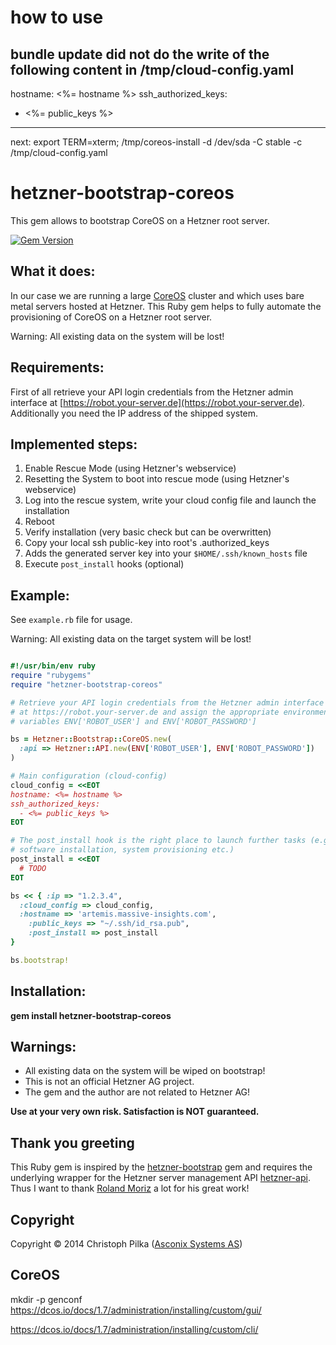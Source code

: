 # how to use


bundle update
did not do the write of the following content in /tmp/cloud-config.yaml
---
hostname: <%= hostname %>
ssh_authorized_keys:
  - <%= public_keys %>
---
next:
  export TERM=xterm; /tmp/coreos-install -d /dev/sda -C stable -c /tmp/cloud-config.yaml



# hetzner-bootstrap-coreos

This gem allows to bootstrap CoreOS on a Hetzner root server.

[![Gem Version](https://badge.fury.io/rb/hetzner-bootstrap-coreos.png)](http://badge.fury.io/rb/hetzner-bootstrap-coreos)

## What it does:

In our case we are running a large [CoreOS](https://coreos.com) cluster and which uses bare metal servers hosted at Hetzner. This Ruby gem helps to fully automate the provisioning of CoreOS on a Hetzner root server.

Warning: All existing data on the system will be lost!

## Requirements:

First of all retrieve your API login credentials from the Hetzner admin interface at [https://robot.your-server.de](https://robot.your-server.de). Additionally you need the IP address of the shipped system.

## Implemented steps:

1. Enable Rescue Mode (using Hetzner's webservice)
2. Resetting the System to boot into rescue mode (using Hetzner's webservice)
3. Log into the rescue system, write your cloud config file and launch the installation
4. Reboot
5. Verify installation (very basic check but can be overwritten)
6. Copy your local ssh public-key into root's .authorized_keys
7. Adds the generated server key into your `$HOME/.ssh/known_hosts` file
8. Execute `post_install` hooks (optional)

## Example:

See `example.rb` file for usage.

Warning: All existing data on the target system will be lost!

```ruby

#!/usr/bin/env ruby
require "rubygems"
require "hetzner-bootstrap-coreos"

# Retrieve your API login credentials from the Hetzner admin interface
# at https://robot.your-server.de and assign the appropriate environment
# variables ENV['ROBOT_USER'] and ENV['ROBOT_PASSWORD']

bs = Hetzner::Bootstrap::CoreOS.new(
  :api => Hetzner::API.new(ENV['ROBOT_USER'], ENV['ROBOT_PASSWORD'])
)

# Main configuration (cloud-config)
cloud_config = <<EOT
hostname: <%= hostname %>
ssh_authorized_keys:
  - <%= public_keys %>
EOT

# The post_install hook is the right place to launch further tasks (e.g.
# software installation, system provisioning etc.)
post_install = <<EOT
  # TODO
EOT

bs << { :ip => "1.2.3.4",
  :cloud_config => cloud_config,
  :hostname => 'artemis.massive-insights.com',
    :public_keys => "~/.ssh/id_rsa.pub",
    :post_install => post_install
}

bs.bootstrap!

```

Installation:
-------------

**gem install hetzner-bootstrap-coreos**

Warnings:
---------

* All existing data on the system will be wiped on bootstrap!
* This is not an official Hetzner AG project.
* The gem and the author are not related to Hetzner AG!

**Use at your very own risk. Satisfaction is NOT guaranteed.**

## Thank you greeting

This Ruby gem is inspired by the [hetzner-bootstrap](https://github.com/rmoriz/hetzner-bootstrap) gem and requires the underlying wrapper for the Hetzner server management API [hetzner-api](https://github.com/rmoriz/hetzner-api). Thus I want to thank [Roland Moriz](https://roland.io/developer) a lot for his great work!

Copyright
---------

Copyright © 2014 Christoph Pilka ([Asconix Systems AS](https://www.asconix.com))


CoreOS
------

mkdir -p genconf
https://dcos.io/docs/1.7/administration/installing/custom/gui/

https://dcos.io/docs/1.7/administration/installing/custom/cli/
